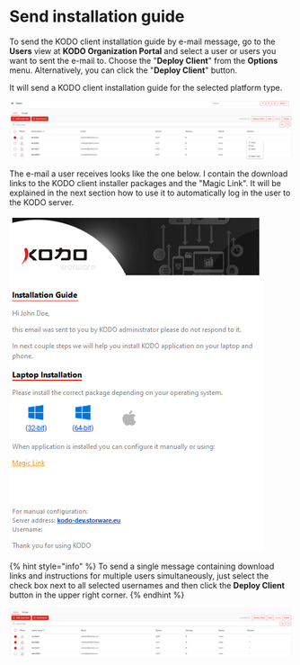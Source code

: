 # Send installation guide

To send the KODO client installation guide by e-mail message, go to the **Users** view at **KODO Organization Portal** and select a user or users you want to sent the e-mail to. Choose the "**Deploy Client**" from the **Options** menu. Alternatively, you can click the "**Deploy Client**" button. 

It will send a KODO client installation guide for the selected platform type.

![](../../../.gitbook/assets/image%20%2863%29.png)



The e-mail a user receives looks like the one below. I contain the download links to the KODO client installer packages and the "Magic Link". It will be explained in the next section how to use it to automatically log in the user to the KODO server.

![](../../../.gitbook/assets/kodolink.PNG)

{% hint style="info" %}
To send a single message containing download links and instructions for multiple users simultaneously, just select the check box next to all selected usernames and then click the **Deploy Client** button in the upper right corner.
{% endhint %}

![](../../../.gitbook/assets/image%20%2859%29.png)

